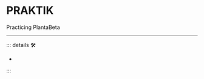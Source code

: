 # PRAKTIK

Practicing PlantaBeta

---

<!-- =================================================== -->
<!-- =================================================== -->
<!-- =================================================== -->
<!-- =================================================== -->
<!-- =================================================== -->
::: details 🛠

-

:::